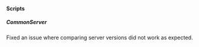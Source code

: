 #### Scripts
##### CommonServer
Fixed an issue where comparing server versions did not work as expected.